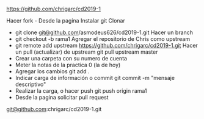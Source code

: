 
https://github.com/chrigarc/cd2019-1

Hacer fork - Desde la pagina
Instalar git
Clonar
- git clone git@github.com/asmodeus626/cd2019-1.git
Hacer un branch
- git checkout -b rama1
Agregar el repositorio de Chris como upstream
- git remote add upstream
https://github.com/chrigarc/cd2019-1.git
Hacer un pull (actualizar) de upstream
git pull upstream master
- Crear una carpeta con su numero de cuenta
- Meter la notas de la practica 0 (la de hoy)
- Agregar los cambios
git add .
- Indicar carga de información o commit
git commit -m "mensaje descriptivo"
- Realizar la carga, o hacer push
git push origin rama1
- Desde la pagina solicitar pull request

git@github.com:chrigarc/cd2019-1.git
